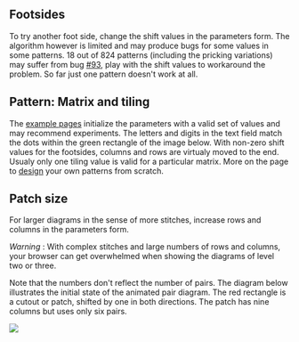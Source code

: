 Footsides
---------

To try another foot side, change the shift values in the parameters form.
The algorithm however is limited and may produce bugs for some values in some patterns.
18 out of 824 patterns (including the pricking variations) may suffer from bug [#93](https://github.com/d-bl/GroundForge/issues/93),
play with the shift values to workaround the problem. So far just one pattern doesn't work at all.


Pattern: Matrix and tiling
--------------------------

The [example pages](Example) initialize the parameters with a valid set of values and may recommend experiments.
The letters and digits in the text field match the dots within the green rectangle of the image below.
With non-zero shift values for the footsides, columns and rows are virtualy moved to the end.
Usualy only one tiling value is valid for a particular matrix.
More on the page to [design](Reversed-engineering-of-patterns) your own patterns from scratch.


Patch size
------------

For larger diagrams in the sense of more stitches, increase rows and columns in the parameters form.

_Warning_ : With complex stitches and large numbers of rows and columns, your browser can get overwhelmed when showing the diagrams of level two or three.

Note that the numbers don't reflect the number of pairs.
The diagram below illustrates the initial state of the animated pair diagram.
The red rectangle is a cutout or patch, shifted by one in both directions.
The patch has nine columns but uses only six pairs.

![](https://raw.githubusercontent.com/wiki/d-bl/GroundForge/images/cutout.png)